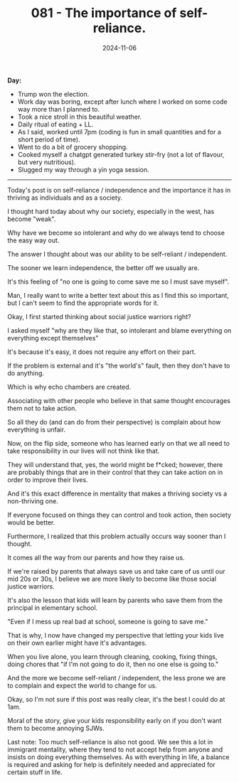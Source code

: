 ﻿---
title: 081 - The importance of self-reliance.
date: 2024-11-06
categories: ["daily"]
tags: posts

---
**Day:** 

- Trump won the election.
- Work day was boring, except after lunch where I worked on some code way more than I planned to.
- Took a nice stroll in this beautiful weather.
- Daily ritual of eating + LL.
- As I said, worked until 7pm (coding is fun in small quantities and for a short period of time).
- Went to do a bit of grocery shopping.
- Cooked myself a chatgpt generated turkey stir-fry (not a lot of flavour, but very nutritious).
- Slugged my way through a yin yoga session.
---
Today's post is on self-reliance / independence and the importance it has in thriving as individuals and as a society.

I thought hard today about why our society, especially in the west, has become "weak".

Why have we become so intolerant and why do we always tend to choose the easy way out.

The answer I thought about was our ability to be self-reliant / independent.

The sooner we learn independence, the better off we usually are.

It's this feeling of "no one is going to come save me so I must save myself".

Man, I really want to write a better text about this as I find this so important, but I can't seem to find the appropriate words for it.

Okay, I first started thinking about social justice warriors right?

I asked myself "why are they like that, so intolerant and blame everything on everything except themselves"

It's because it's easy, it does not require any effort on their part.

If the problem is external and it's "the world's" fault, then they don't have to do anything.

Which is why echo chambers are created.

Associating with other people who believe in that same thought encourages them not to take action.

So all they do (and can do from their perspective) is complain about how everything is unfair.

Now, on the flip side, someone who has learned early on that we all need to take responsibility in our lives will not think like that.

They will understand that, yes, the world might be f*cked; however, there are probably things that are in their control that they can take action on in order to improve their lives.

And it's this exact difference in mentality that makes a thriving society vs a non-thriving one.

If everyone focused on things they can control and took action, then society would be better.

Furthermore, I realized that this problem actually occurs way sooner than I thought.

It comes all the way from our parents and how they raise us.

If we're raised by parents that always save us and take care of us until our mid 20s or 30s, I believe we are more likely to become like those social justice warriors.

It's also the lesson that kids will learn by parents who save them from the principal in elementary school.

"Even if I mess up real bad at school, someone is going to save me."

That is why, I now have changed my perspective that letting your kids live on their own earlier might have it's advantages.

When you live alone, you learn through cleaning, cooking, fixing things, doing chores that "if I'm not going to do it, then no one else is going to."

And the more we become self-reliant / independent, the less prone we are to complain and expect the world to change for us.

Okay, so I'm not sure if this post was really clear, it's the best I could do at 1am.

Moral of the story, give your kids responsibility early on if you don't want them to become annoying SJWs.

Last note: Too much self-reliance is also not good. We see this a lot in immigrant mentality, where they tend to not accept help from anyone and insists on doing everything themselves. As with everything in life, a balance is required and asking for help is definitely needed and appreciated for certain stuff in life.
